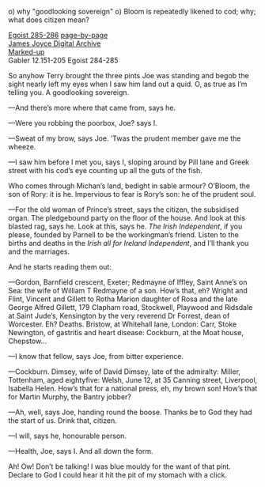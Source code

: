 o) why "goodlooking sovereign"
o) Bloom is repeatedly likened to cod; why; what does citizen mean?

[Egoist 285-286](https://archive.org/stream/ulysses00joyc_1?ref=ol#page/285/mode/1up)
[page-by-page](http://ulyssespages.blogspot.com/2014/11/p285.html)  
[James Joyce Digital Archive](http://www.jjda.ie/main/JJDA/U/ulex/n/lexn.htm)  
[Marked-up](http://www.columbia.edu/~fms5/ulw12.htm)  
Gabler 12.151-205 Egoist 284-285  



So anyhow Terry brought the three pints Joe was standing and begob the sight nearly left my eyes when I saw him land out a quid. O, as true as I’m telling you. A goodlooking sovereign.

—And there’s more where that came from, says he.

—Were you robbing the poorbox, Joe? says I.

—Sweat of my brow, says Joe. ’Twas the prudent member gave me the wheeze.

—I saw him before I met you, says I, sloping around by Pill lane and Greek street with his cod’s eye counting up all the guts of the fish.

Who comes through Michan’s land, bedight in sable armour? O’Bloom, the son of Rory: it is he. Impervious to fear is Rory’s son: he of the prudent soul.

—For the old woman of Prince’s street, says the citizen, the
subsidised organ. The pledgebound party on the floor of the house. And
look at this blasted rag, says he. Look at this, says he. *The Irish
Independent*, if you please, founded by Parnell to be the workingman’s
friend. Listen to the births and deaths in the *Irish all for Ireland
Independent*, and I’ll thank you and the marriages.

And he starts reading them out:

—Gordon, Barnfield crescent, Exeter; Redmayne of Iffley, Saint Anne’s on Sea: the wife of William T Redmayne of a son. How’s that, eh? Wright and Flint, Vincent and Gillett to Rotha Marion daughter of Rosa and the late George Alfred Gillett, 179 Clapham road, Stockwell, Playwood and Ridsdale at Saint Jude’s, Kensington by the very reverend Dr Forrest, dean of Worcester. Eh? Deaths. Bristow, at Whitehall lane, London: Carr, Stoke Newington, of gastritis and heart disease: Cockburn, at the Moat house, Chepstow...

—I know that fellow, says Joe, from bitter experience.

—Cockburn. Dimsey, wife of David Dimsey, late of the admiralty: Miller, Tottenham, aged eightyfive: Welsh, June 12, at 35 Canning street, Liverpool, Isabella Helen. How’s that for a national press, eh, my brown son! How’s that for Martin Murphy, the Bantry jobber?

—Ah, well, says Joe, handing round the boose. Thanks be to God they had the start of us. Drink that, citizen.

—I will, says he, honourable person.

—Health, Joe, says I. And all down the form.

Ah! Ow! Don’t be talking! I was blue mouldy for the want of that pint. Declare to God I could hear it hit the pit of my stomach with a click.

